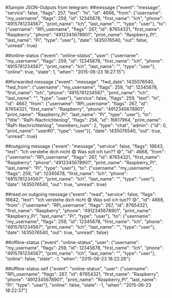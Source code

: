#Sample JSON-Outputs from telegram:
##message
{"event": "message", "service": false, "flags": 257, "text": "hi", "id": 4666, "from": {"username": "my_username", "flags": 259, "id": 12345678, "first_name": "Ich", "phone": "4915781234567", "print_name": "Ich", "last_name": "", "type": "user"}, "to": {"username": "RPi_username", "flags": 267, "id": 87654321, "first_name": "Raspberry", "phone": "4912345678901", "print_name": "Raspberry_Pi", "last_name": "Pi", "type": "user"}, "date": 1435076540, "out": false, "unread": true}

##online-status
{"event": "online-status", "user": {"username": "my_username", "flags": 259, "id": 12345678, "first_name": "Ich", "phone": "4915781234567", "print_name": "Ich", "last_name": "", "type": "user"}, "online": true, "state": 1, "when": "2015-06-23 18:27:15"}

##forwarded message
{"event": "message", "fwd_date": 1435076540, "fwd_from": {"username": "my_username", "flags": 259, "id": 12345678, "first_name": "Ich", "phone": "4915781234567", "print_name": "Ich", "last_name": "", "type": "user"}, "service": false, "flags": 259, "text": "hi", "id": 4667, "from": {"username": "RPi_username", "flags": 267, "id": 87654321, "first_name": "Raspberry", "phone": "4912345678901", "print_name": "Raspberry_Pi", "last_name": "Pi", "type": "user"}, "to": {"title": "RaPi-Nachrichtenlog", "flags": 256, "id": 16617964, "print_name": "RaPi-Nachrichtenlog", "members_num": 2, "type": "chat", "admin": {"id": 0, "print_name": "user#0", "type": "user"}}, "date": 1435076540, "out": true, "unread": true}

##outgoing message
{"event": "message", "service": false, "flags": 16643, "text": "Ich verstehe dich nicht 😨 Was soll ich tun?? 😰", "id": 4668, "from": {"username": "RPi_username", "flags": 267, "id": 87654321, "first_name": "Raspberry", "phone": "4912345678901", "print_name": "Raspberry_Pi", "last_name": "Pi", "type": "user"}, "to": {"username": "my_username", "flags": 259, "id": 12345678, "first_name": "Ich", "phone": "4915781234567", "print_name": "Ich", "last_name": "", "type": "user"}, "date": 1435076540, "out": true, "unread": true}

##read on outgoing message
{"event": "read", "service": false, "flags": 16642, "text": "Ich verstehe dich nicht 😨 Was soll ich tun?? 😰", "id": 4668, "from": {"username": "RPi_username", "flags": 267, "id": 87654321, "first_name": "Raspberry", "phone": "4912345678901", "print_name": "Raspberry_Pi", "last_name": "Pi", "type": "user"}, "to": {"username": "my_username", "flags": 259, "id": 12345678, "first_name": "Ich", "phone": "4915781234567", "print_name": "Ich", "last_name": "", "type": "user"}, "date": 1435076540, "out": true, "unread": false}

##offline-status
{"event": "online-status", "user": {"username": "my_username", "flags": 259, "id": 12345678, "first_name": "Ich", "phone": "4915781234567", "print_name": "Ich", "last_name": "", "type": "user"}, "online": false, "state": -1, "when": "2015-06-23 18:22:26"}

##offline-status self
{"event": "online-status", "user": {"username": "RPi_username", "flags": 267, "id": 87654321, "first_name": "Raspberry", "phone": "4912345678901", "print_name": "Raspberry_Pi", "last_name": "Pi", "type": "user"}, "online": false, "state": -1, "when": "2015-06-23 18:22:37"}